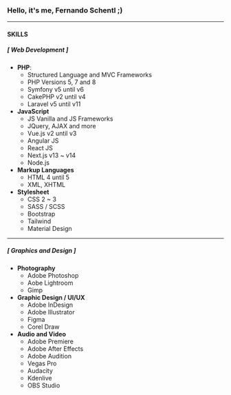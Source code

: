 ### Hello, it's me, Fernando Schentl ;)

---

#### SKILLS
##### [ Web Development ]
- **PHP**:
    - Structured Language and MVC Frameworks
    - PHP Versions 5, 7 and 8
    - Symfony v5 until v6
    - CakePHP v2 until v4
    - Laravel v5 until v11
- **JavaScript**
    - JS Vanilla and JS Frameworks
    - JQuery, AJAX and more
    - Vue.js v2 until v3
    - Angular JS
    - React JS
    - Next.js v13 ~ v14
    - Node.js
- **Markup Languages**
    - HTML 4 until 5
    - XML, XHTML
- **Stylesheet**
  - CSS 2 ~ 3
  - SASS / SCSS
  - Bootstrap
  - Tailwind
  - Material Design

 ---
 
##### [ Graphics and Design ]
- **Photography**
    - Adobe Photoshop
    - Aobe Lightroom
    - Gimp
- **Graphic Design / UI/UX**
    - Adobe InDesign
    - Adobe Illustrator
    - Figma
    - Corel Draw
- **Audio and Video**
    - Adobe Premiere
    - Adobe After Effects
    - Adobe Audition
    - Vegas Pro
    - Audacity
    - Kdenlive
    - OBS Studio
